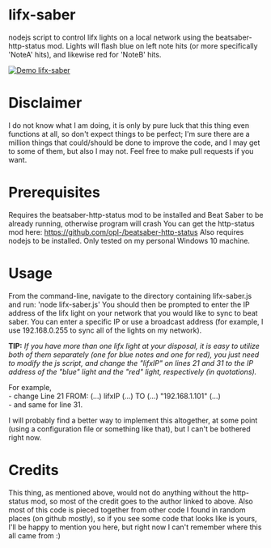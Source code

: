# lifx-saber
nodejs script to control lifx lights on a local network using the beatsaber-http-status mod. Lights will flash blue on left note hits (or more specifically 'NoteA' hits), and likewise red for 'NoteB' hits.

[![Demo lifx-saber](https://github.com/tchesket/lifx-saber/raw/master/gif.gif)](https://streamable.com/ziev01)


# Disclaimer
I do not know what I am doing, it is only by pure luck that this thing even functions at all, so don't expect things to be perfect; I'm sure there are a million things that could/should be done to improve the code, and I may get to some of them, but also I may not. Feel free to make pull requests if you want.



# Prerequisites
Requires the beatsaber-http-status mod to be installed and Beat Saber to be already running, otherwise program will crash
You can get the http-status mod here: https://github.com/opl-/beatsaber-http-status
Also requires nodejs to be installed. Only tested on my personal Windows 10 machine.



# Usage
From the command-line, navigate to the directory containing lifx-saber.js and run:
  'node lifx-saber.js'
You should then be prompted to enter the IP address of the lifx light on your network that you would like to sync to beat saber. You can enter a specific IP or use a broadcast address (for example, I use 192.168.0.255 to sync all of the lights on my network).

**TIP:**  _If you have more than one lifx light at your disposal, it is easy to utilize both of them separately (one for blue notes and one for red), you just need to modify the js script, and change the "lifxIP" on lines 21 and 31 to the IP address of the "blue" light and the "red" light, respectively (in quotations)._


For example,
<br> - change Line 21 FROM: (...) lifxIP (...) TO (...) "192.168.1.101" (...)
<br> - and same for line 31.

I will probably find a better way to implement this altogether, at some point (using a configuration file or something like that), but I can't be bothered right now. 



# Credits
This thing, as mentioned above, would not do anything without the http-status mod, so most of the credit goes to the author linked to above. Also most of this code is pieced together from other code I found in random places (on github mostly), so if you see some code that looks like is yours, I'll be happy to mention you here, but right now I can't remember where this all came from :)
